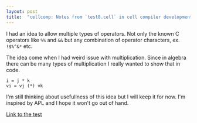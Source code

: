 ```yaml
---
layout: post
title:  "cellcomp: Notes from `test8.cell` in cell compiler development"
---
```


I had an idea to allow multiple types of operators. Not only the known C operators like `%%` and `&&` but any combination of operator characters, ex. `!$%^&*` etc.

The idea come when I had weird issue with multiplication. Since in algebra there can be many types of multiplication I really wanted to show that in code.

```
i = j * k
vi = vj (*) vk
```

I'm still thinking about usefullness of this idea but I will keep it for now. I'm inspired by APL and I hope it won't go out of hand.

[Link to the test](https://github.com/arseniuss/flos-pcellc/blob/master/tests/functests/test8.cell)